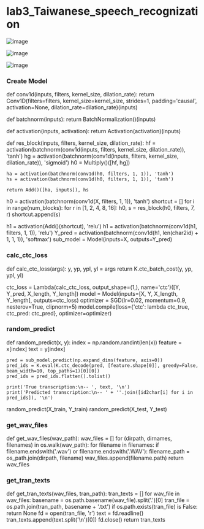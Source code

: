 # lab3_Taiwanese_speech_recognization



![image](https://user-images.githubusercontent.com/93765298/149614091-df03b67f-b4c9-475e-9c42-4c21f5d6199f.png)



![image](https://user-images.githubusercontent.com/93765298/149614101-4991cf64-4a15-4ed2-9b5d-f130c10b9163.png)




![image](https://user-images.githubusercontent.com/93765298/149614060-eb7fd8c3-0608-49d5-9c8c-9b0c2282c5bf.png)




### Create Model
def conv1d(inputs, filters, kernel_size, dilation_rate):
    return Conv1D(filters=filters, kernel_size=kernel_size, strides=1, padding='causal', activation=None, dilation_rate=dilation_rate)(inputs)

def batchnorm(inputs):
    return BatchNormalization()(inputs)

def activation(inputs, activation):
    return Activation(activation)(inputs)

def res_block(inputs, filters, kernel_size, dilation_rate):
    hf = activation(batchnorm(conv1d(inputs, filters, kernel_size, dilation_rate)), 'tanh')
    hg = activation(batchnorm(conv1d(inputs, filters, kernel_size, dilation_rate)), 'sigmoid')
    h0 = Multiply()([hf, hg])
    
    ha = activation(batchnorm(conv1d(h0, filters, 1, 1)), 'tanh')
    hs = activation(batchnorm(conv1d(h0, filters, 1, 1)), 'tanh')
    
    return Add()([ha, inputs]), hs

h0 = activation(batchnorm(conv1d(X, filters, 1, 1)), 'tanh')
shortcut = []
for i in range(num_blocks):
    for r in [1, 2, 4, 8, 16]:
        h0, s = res_block(h0, filters, 7, r)
        shortcut.append(s)

h1 = activation(Add()(shortcut), 'relu')
h1 = activation(batchnorm(conv1d(h1, filters, 1, 1)), 'relu')
Y_pred = activation(batchnorm(conv1d(h1, len(char2id) + 1, 1, 1)), 'softmax')
sub_model = Model(inputs=X, outputs=Y_pred)


### calc_ctc_loss
def calc_ctc_loss(args):
    y, yp, ypl, yl = args
    return K.ctc_batch_cost(y, yp, ypl, yl)

ctc_loss = Lambda(calc_ctc_loss, output_shape=(1,), name='ctc')([Y, Y_pred, X_length, Y_length])
model = Model(inputs=[X, Y, X_length, Y_length], outputs=ctc_loss)
optimizer = SGD(lr=0.02, momentum=0.9, nesterov=True, clipnorm=5)
model.compile(loss={'ctc': lambda ctc_true, ctc_pred: ctc_pred}, optimizer=optimizer)

### random_predict
def random_predict(x, y):
    index = np.random.randint(len(x))
    feature = x[index]
    text = y[index]
    
    pred = sub_model.predict(np.expand_dims(feature, axis=0))
    pred_ids = K.eval(K.ctc_decode(pred, [feature.shape[0]], greedy=False, beam_width=10, top_paths=1)[0][0])
    pred_ids = pred_ids.flatten().tolist()
    
    print('True transcription:\n-- ', text, '\n')
    print('Predicted transcription:\n-- ' + ''.join([id2char[i] for i in pred_ids]), '\n')

random_predict(X_train, Y_train)
random_predict(X_test, Y_test)

### get_wav_files
def get_wav_files(wav_path):
     wav_files = []
     for (dirpath, dirnames, filenames) in os.walk(wav_path):
         for filename in filenames:
            if filename.endswith('.wav') or filename.endswith('.WAV'):
               filename_path = os_path.join(dirpath, filename)
               wav_files.append(filename.path)
return wav_files

### get_tran_texts
def get_tran_texts(wav_files, tran_path):
     tran_texts = []
     for wav_file in wav_files:
          basename = os.path.basename(wav_file).split('.')[0]
          tran_file = os.path.join(tran_path, basename + '.txt')
          if os.path.exists(tran_file) is False:
             return None
         fd = open(tran_file, 'r')
         text = fd.readline()
         tran_texts.append(text.split('\n')[0])
         fd.close()
return tran_texts
